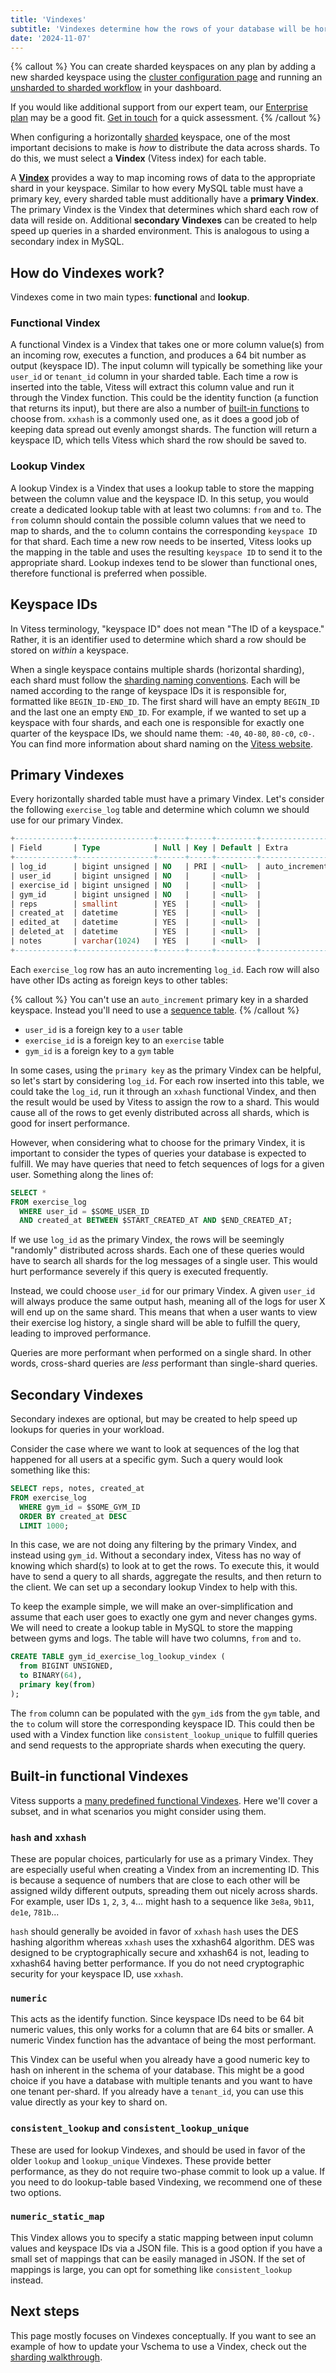 ```yaml
---
title: 'Vindexes'
subtitle: 'Vindexes determine how the rows of your database will be horizontally sharded.'
date: '2024-11-07'
---
```


{% callout %}
You can create sharded keyspaces on any plan by adding a new sharded keyspace using the [cluster configuration page](/docs/concepts/cluster-configuration) and running an [unsharded to sharded workflow](/docs/sharding/sharding-quickstart) in your dashboard.

If you would like additional support from our expert team, our [Enterprise plan](/docs/concepts/planetscale-plans#planetscale-enterprise-plan) may be a good fit. [Get in touch](/contact) for a quick assessment.
{% /callout %}

When configuring a horizontally [sharded](/sharding) keyspace, one of the most important decisions to make is _how_ to distribute the data across shards.
To do this, we must select a **Vindex** (Vitess index) for each table.

A **[Vindex](https://vitess.io/docs/20.0/reference/features/vindexes/)** provides a way to map incoming rows of data to the appropriate shard in your keyspace.
Similar to how every MySQL table must have a primary key, every sharded table must additionally have a **primary Vindex**.
The primary Vindex is the Vindex that determines which shard each row of data will reside on.
Additional **secondary Vindexes** can be created to help speed up queries in a sharded environment.
This is analogous to using a secondary index in MySQL.

## How do Vindexes work?

Vindexes come in two main types: **functional** and **lookup**.

### Functional Vindex

A functional Vindex is a Vindex that takes one or more column value(s) from an incoming row, executes a function, and produces a 64 bit number as output (keyspace ID).
The input column will typically be something like your `user_id` or `tenant_id` column in your sharded table.
Each time a row is inserted into the table, Vitess will extract this column value and run it through the Vindex function.
This could be the identity function (a function that returns its input), but there are also a number of [built-in functions](https://vitess.io/docs/reference/features/vindexes/#predefined-vindexes) to choose from.
`xxhash` is a commonly used one, as it does a good job of keeping data spread out evenly amongst shards.
The function will return a keyspace ID, which tells Vitess which shard the row should be saved to.

### Lookup Vindex

A lookup Vindex is a Vindex that uses a lookup table to store the mapping between the column value and the keyspace ID.
In this setup, you would create a dedicated lookup table with at least two columns: `from` and `to`.
The `from` column should contain the possible column values that we need to map to shards, and the `to` column contains the corresponding `keyspace ID` for that shard.
Each time a new row needs to be inserted, Vitess looks up the mapping in the table and uses the resulting `keyspace ID` to send it to the appropriate shard.
Lookup indexes tend to be slower than functional ones, therefore functional is preferred when possible.

## Keyspace IDs

In Vitess terminology, "keyspace ID" does not mean "The ID of a keyspace."
Rather, it is an identifier used to determine which shard a row should be stored on _within_ a keyspace.

When a single keyspace contains multiple shards (horizontal sharding), each shard must follow the [sharding naming conventions](https://vitess.io/docs/concepts/shard/#shard-naming).
Each will be named according to the range of keyspace IDs it is responsible for, formatted like `BEGIN_ID-END_ID`.
The first shard will have an empty `BEGIN_ID` and the last one an empty `END_ID`.
For example, if we wanted to set up a keyspace with four shards, and each one is responsible for exactly one quarter of the keyspace IDs, we should name them: `-40`, `40-80`, `80-c0`, `c0-`.
You can find more information about shard naming on the [Vitess website](https://vitess.io/docs/concepts/shard/).

## Primary Vindexes

Every horizontally sharded table must have a primary Vindex.
Let's consider the following `exercise_log` table and determine which column we should use for our primary Vindex.

```sql
+-------------+-----------------+------+-----+---------+----------------+
| Field       | Type            | Null | Key | Default | Extra          |
+-------------+-----------------+------+-----+---------+----------------+
| log_id      | bigint unsigned | NO   | PRI | <null>  | auto_increment |
| user_id     | bigint unsigned | NO   |     | <null>  |                |
| exercise_id | bigint unsigned | NO   |     | <null>  |                |
| gym_id      | bigint unsigned | NO   |     | <null>  |                |
| reps        | smallint        | YES  |     | <null>  |                |
| created_at  | datetime        | YES  |     | <null>  |                |
| edited_at   | datetime        | YES  |     | <null>  |                |
| deleted_at  | datetime        | YES  |     | <null>  |                |
| notes       | varchar(1024)   | YES  |     | <null>  |                |
+-------------+-----------------+------+-----+---------+----------------+
```

Each `exercise_log` row has an auto incrementing `log_id`.
Each row will also have other IDs acting as foreign keys to other tables:

{% callout %}
You can't use an `auto_increment` primary key in a sharded keyspace.
Instead you'll need to use a [sequence table](/docs/sharding/sequence-tables).
{% /callout %}

- `user_id` is a foreign key to a `user` table
- `exercise_id` is a foreign key to an `exercise` table
- `gym_id` is a foreign key to a `gym` table

In some cases, using the `primary key` as the primary Vindex can be helpful, so let's start by considering `log_id`.
For each row inserted into this table, we could take the `log_id`, run it through an `xxhash` functional Vindex, and then the result would be used by Vitess to assign the row to a shard.
This would cause all of the rows to get evenly distributed across all shards, which is good for insert performance.

However, when considering what to choose for the primary Vindex, it is important to consider the types of queries your database is expected to fulfill.
We may have queries that need to fetch sequences of logs for a given user.
Something along the lines of:

```sql
SELECT *
FROM exercise_log
  WHERE user_id = $SOME_USER_ID
  AND created_at BETWEEN $START_CREATED_AT AND $END_CREATED_AT;
```

If we use `log_id` as the primary Vindex, the rows will be seemingly "randomly" distributed across shards.
Each one of these queries would have to search all shards for the log messages of a single user.
This would hurt performance severely if this query is executed frequently.

Instead, we could choose `user_id` for our primary Vindex.
A given `user_id` will always produce the same output hash, meaning all of the logs for user X will end up on the same shard.
This means that when a user wants to view their exercise log history, a single shard will be able to fulfill the query, leading to improved performance.

Queries are more performant when performed on a single shard. In other words, cross-shard queries are _less_ performant than single-shard queries.

## Secondary Vindexes

Secondary indexes are optional, but may be created to help speed up lookups for queries in your workload.

Consider the case where we want to look at sequences of the log that happened for all users at a specific gym.
Such a query would look something like this:

```sql
SELECT reps, notes, created_at
FROM exercise_log
  WHERE gym_id = $SOME_GYM_ID
  ORDER BY created_at DESC
  LIMIT 1000;
```

In this case, we are not doing any filtering by the primary Vindex, and instead using `gym_id`.
Without a secondary index, Vitess has no way of knowing which shard(s) to look at to get the rows.
To execute this, it would have to send a query to all shards, aggregate the results, and then return to the client.
We can set up a secondary lookup Vindex to help with this.

To keep the example simple, we will make an over-simplification and assume that each user goes to exactly one gym and never changes gyms.
We will need to create a lookup table in MySQL to store the mapping between gyms and logs.
The table will have two columns, `from` and `to`.

```sql
CREATE TABLE gym_id_exercise_log_lookup_vindex (
  from BIGINT UNSIGNED,
  to BINARY(64),
  primary key(from)
);
```

The `from` column can be populated with the `gym_id`s from the `gym` table, and the `to` colum will store the corresponding keyspace ID.
This could then be used with a Vindex function like `consistent_lookup_unique` to fulfill queries and send requests to the appropriate shards when executing the query.

## Built-in functional Vindexes

Vitess supports a [many predefined functional Vindexes](https://vitess.io/docs/20.0/reference/features/vindexes/#predefined-vindexes).
Here we'll cover a subset, and in what scenarios you might consider using them.

### `hash` and `xxhash`

These are popular choices, particularly for use as a primary Vindex.
They are especially useful when creating a Vindex from an incrementing ID.
This is because a sequence of numbers that are close to each other will be assigned wildy different outputs, spreading them out nicely across shards.
For example, user IDs `1`, `2`, `3`, `4`... might hash to a sequence like `3e8a`, `9b11`, `de1e`, `781b`...

`hash` should generally be avoided in favor of `xxhash`
`hash` uses the DES hashing algorithm whereas `xxhash` uses the xxhash64 algorithm.
DES was designed to be cryptographically secure and xxhash64 is not, leading to xxhash64 having better performance.
If you do not need cryptographic security for your keyspace ID, use `xxhash`.

### `numeric`

This acts as the identify function.
Since keyspace IDs need to be 64 bit numeric values, this only works for a column that are 64 bits or smaller.
A numeric Vindex function has the advantace of being the most performant.

This Vindex can be useful when you already have a good numeric key to hash on inherent in the schema of your database.
This might be a good choice if you have a database with multiple tenants and you want to have one tenant per-shard.
If you already have a `tenant_id`, you can use this value directly as your key to shard on.

### `consistent_lookup` and `consistent_lookup_unique`

These are used for lookup Vindexes, and should be used in favor of the older `lookup` and `lookup_unique` Vindexes.
These provide better performance, as they do not require two-phase commit to look up a value.
If you need to do lookup-table based Vindexing, we recommend one of these two options.

### `numeric_static_map`

This Vindex allows you to specify a static mapping between input column values and keyspace IDs via a JSON file.
This is a good option if you have a small set of mappings that can be easily managed in JSON.
If the set of mappings is large, you can opt for something like `consistent_lookup` instead.

## Next steps

This page mostly focuses on Vindexes conceptually.
If you want to see an example of how to update your Vschema to use a Vindex, check out the [sharding walkthrough](/docs/sharding/quickstart).
